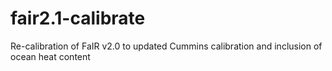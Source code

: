 # fair2.1-calibrate
Re-calibration of FaIR v2.0 to updated Cummins calibration and inclusion of ocean heat content
